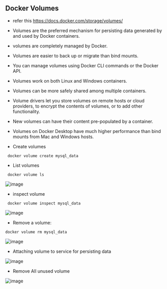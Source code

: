 ## Docker Volumes
* refer this https://docs.docker.com/storage/volumes/
* Volumes are the preferred mechanism for persisting data generated by and used by Docker containers.
* volumes are completely managed by Docker.
* Volumes are easier to back up or migrate than bind mounts.
* You can manage volumes using Docker CLI commands or the Docker API.
* Volumes work on both Linux and Windows containers.
* Volumes can be more safely shared among multiple containers.
* Volume drivers let you store volumes on remote hosts or cloud providers, to encrypt the contents of volumes, or to add other functionality.
* New volumes can have their content pre-populated by a container.
* Volumes on Docker Desktop have much higher performance than bind mounts from Mac and Windows hosts.

* Create volumes
```
 docker volume create mysql_data
```

* List volumes
```
 docker volume ls
```
![image](https://user-images.githubusercontent.com/44174633/179359124-ea597874-03ef-4dca-bf3c-33eaa7816bee.png)


* inspect volume 
```
 docker volume inspect mysql_data
 ```
 
 ![image](https://user-images.githubusercontent.com/44174633/179359174-ada570d6-d1fd-496c-8211-643b402011d7.png)

 * Remove a volume:
  ```
  docker volume rm mysql_data
  ```
  
  ![image](https://user-images.githubusercontent.com/44174633/179359260-3829b763-d4be-423a-bae2-cf6b74eb2367.png)

 * Attaching volume to service for persisting data
 
 ![image](https://user-images.githubusercontent.com/44174633/179359410-e9afeed0-7392-41b5-9df5-413441be75b8.png)
 
 * Remove All unused volume 
 
 ![image](https://user-images.githubusercontent.com/44174633/179359630-78734b47-7414-4842-bac2-24fe614c9581.png)



